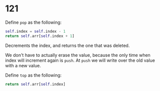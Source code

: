 # 121

Define `pop` as the following:

```python
self.index = self.index - 1
return self.arr[self.index + 1]
```

Decrements the index, and returns the one that was deleted.

We don't have to actually erase the value, because the only time when index will increment again is `push`. At `push` we will write over the old value with a new value.

Define `top` as the following:

```python
return self.arr[self.index]
```

